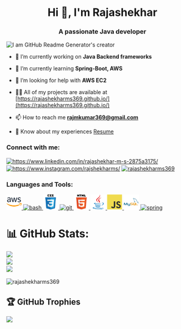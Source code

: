 <h1 align="center">Hi 👋, I'm Rajashekhar</h1>
<h3 align="center">A passionate Java developer</h3>

![I am GitHub Readme Generator's creator](https://github.com/rajashekharms369/rajashekharms369.github.io/blob/main/assets/css/js/img/animation.gif)

- 🔭 I’m currently working on **Java Backend frameworks**

- 🌱 I’m currently learning **Spring-Boot, AWS**

- 🤝 I’m looking for help with **AWS EC2**

- 👨‍💻 All of my projects are available at [https://rajashekharms369.github.io/](https://rajashekharms369.github.io/)

- 📫 How to reach me **rajmkumar369@gmail.com**

- 📄 Know about my experiences [Resume](https://rajashekharms369.github.io/assets/css/js/img/Rajashekhar_Sambalad_Resume.pdf)


<h3 align="left">Connect with me:</h3>
<p align="left">
<a href="https://linkedin.com/in/https://www.linkedin.com/in/rajashekhar-m-s-2875a3175/" target="blank"><img align="center" src="https://raw.githubusercontent.com/rahuldkjain/github-profile-readme-generator/master/src/images/icons/Social/linked-in-alt.svg" alt="https://www.linkedin.com/in/rajashekhar-m-s-2875a3175/" height="30" width="40" /></a>
<a href="https://instagram.com/https://www.instagram.com/rajshekharms/" target="blank"><img align="center" src="https://raw.githubusercontent.com/rahuldkjain/github-profile-readme-generator/master/src/images/icons/Social/instagram.svg" alt="https://www.instagram.com/rajshekharms/" height="30" width="40" /></a>
<a href="https://www.leetcode.com/rajashekharms369" target="blank"><img align="center" src="https://raw.githubusercontent.com/rahuldkjain/github-profile-readme-generator/master/src/images/icons/Social/leet-code.svg" alt="rajashekharms369" height="30" width="40" /></a>
</p>

<h3 align="left">Languages and Tools:</h3>
<p align="left"> <a href="https://aws.amazon.com" target="_blank" rel="noreferrer"> <img src="https://raw.githubusercontent.com/devicons/devicon/master/icons/amazonwebservices/amazonwebservices-original-wordmark.svg" alt="aws" width="40" height="40"/> </a> <a href="https://www.gnu.org/software/bash/" target="_blank" rel="noreferrer"> <img src="https://www.vectorlogo.zone/logos/gnu_bash/gnu_bash-icon.svg" alt="bash" width="40" height="40"/> </a> <a href="https://www.w3schools.com/css/" target="_blank" rel="noreferrer"> <img src="https://raw.githubusercontent.com/devicons/devicon/master/icons/css3/css3-original-wordmark.svg" alt="css3" width="40" height="40"/> </a> <a href="https://git-scm.com/" target="_blank" rel="noreferrer"> <img src="https://www.vectorlogo.zone/logos/git-scm/git-scm-icon.svg" alt="git" width="40" height="40"/> </a> <a href="https://www.w3.org/html/" target="_blank" rel="noreferrer"> <img src="https://raw.githubusercontent.com/devicons/devicon/master/icons/html5/html5-original-wordmark.svg" alt="html5" width="40" height="40"/> </a> <a href="https://www.java.com" target="_blank" rel="noreferrer"> <img src="https://raw.githubusercontent.com/devicons/devicon/master/icons/java/java-original.svg" alt="java" width="40" height="40"/> </a> <a href="https://developer.mozilla.org/en-US/docs/Web/JavaScript" target="_blank" rel="noreferrer"> <img src="https://raw.githubusercontent.com/devicons/devicon/master/icons/javascript/javascript-original.svg" alt="javascript" width="40" height="40"/> </a> <a href="https://www.mysql.com/" target="_blank" rel="noreferrer"> <img src="https://raw.githubusercontent.com/devicons/devicon/master/icons/mysql/mysql-original-wordmark.svg" alt="mysql" width="40" height="40"/> </a> <a href="https://spring.io/" target="_blank" rel="noreferrer"> <img src="https://www.vectorlogo.zone/logos/springio/springio-icon.svg" alt="spring" width="40" height="40"/> </a> </p>

# 📊 GitHub Stats:
![](https://github-readme-stats.vercel.app/api?username=rajashekharms369&theme=dark&hide_border=false&include_all_commits=false&count_private=false)<br/>
![](https://github-readme-streak-stats.herokuapp.com/?user=rajashekharms369&theme=dark&hide_border=false)<br/>
![](https://github-readme-stats.vercel.app/api/top-langs/?username=rajashekharms369&theme=dark&hide_border=false&include_all_commits=false&count_private=false&layout=compact)


<p align="left"> <img src="https://komarev.com/ghpvc/?username=rajashekharms369&label=Profile%20views&color=0e75b6&style=flat" alt="rajashekharms369" /> </p>

## 🏆 GitHub Trophies
![](https://github-profile-trophy.vercel.app/?username=rajashekharms369&theme=onestar&no-frame=true&no-bg=true&margin-w=4)


<!-- ![I am GitHub Readme Generator's creator](https://github.com/rajashekharms369/rajashekharms369.github.io/blob/main/assets/css/js/img/programmer-1.jpg) -->
